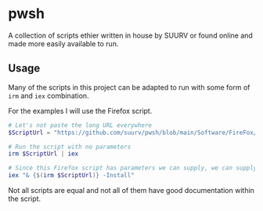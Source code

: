 # pwsh

A collection of scripts ethier written in house by SUURV or found online and made more easily available to run.

## Usage

Many of the scripts in this project can be adapted to run with some form of `irm` and `iex` combination.

For the examples I will use the Firefox script.

```powershell
# Let's not paste the long URL everywhere
$ScriptUrl = "https://github.com/suurv/pwsh/blob/main/Software/FireFox/Set-FireFox.ps1"

# Run the script with no parameters
irm $ScriptUrl | iex

# Since this Firefox script has parameters we can supply, we can supply them with the following
iex "& {$(irm $ScriptUrl)} -Install"
```

Not all scripts are equal and not all of them have good documentation within the script.
